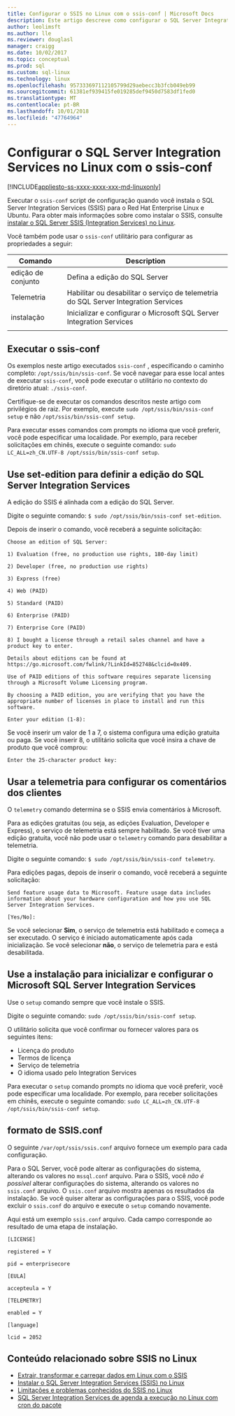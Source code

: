 ```yaml
---
title: Configurar o SSIS no Linux com o ssis-conf | Microsoft Docs
description: Este artigo descreve como configurar o SQL Server Integration Services (SSIS) no Linux com o utilitário de ssis-conf.
author: leolimsft
ms.author: lle
ms.reviewer: douglasl
manager: craigg
ms.date: 10/02/2017
ms.topic: conceptual
ms.prod: sql
ms.custom: sql-linux
ms.technology: linux
ms.openlocfilehash: 957333697112105799d29aebecc3b3fcb049eb99
ms.sourcegitcommit: 61381ef939415fe019285def9450d7583df1fed0
ms.translationtype: MT
ms.contentlocale: pt-BR
ms.lasthandoff: 10/01/2018
ms.locfileid: "47764964"
---
```

# <a name="configure-sql-server-integration-services-on-linux-with-ssis-conf"></a>Configurar o SQL Server Integration Services no Linux com o ssis-conf

[!INCLUDE[appliesto-ss-xxxx-xxxx-xxx-md-linuxonly](../includes/appliesto-ss-xxxx-xxxx-xxx-md-linuxonly.md)]

Executar o `ssis-conf` script de configuração quando você instala o SQL Server Integration Services (SSIS) para o Red Hat Enterprise Linux e Ubuntu. Para obter mais informações sobre como instalar o SSIS, consulte [instalar o SQL Server SSIS (Integration Services) no Linux](sql-server-linux-setup-ssis.md).

Você também pode usar o `ssis-conf` utilitário para configurar as propriedades a seguir:

| Comando | Description |
|-------------|---------------------------------------------------------------------|
| edição de conjunto | Defina a edição do SQL Server                                       |
| Telemetria   | Habilitar ou desabilitar o serviço de telemetria do SQL Server Integration Services |
| instalação       | Inicializar e configurar o Microsoft SQL Server Integration Services      |
|||

## <a name="run-ssis-conf"></a>Executar o ssis-conf

Os exemplos neste artigo executados `ssis-conf` , especificando o caminho completo: `/opt/ssis/bin/ssis-conf`. Se você navegar para esse local antes de executar `ssis-conf`, você pode executar o utilitário no contexto do diretório atual: `./ssis-conf`.

Certifique-se de executar os comandos descritos neste artigo com privilégios de raiz. Por exemplo, execute `sudo /opt/ssis/bin/ssis-conf setup` e não `/opt/ssis/bin/ssis-conf setup`.

Para executar esses comandos com prompts no idioma que você preferir, você pode especificar uma localidade. Por exemplo, para receber solicitações em chinês, execute o seguinte comando: `sudo LC_ALL=zh_CN.UTF-8 /opt/ssis/bin/ssis-conf setup`.

## <a name="use-set-edition-to-set-the-edition-of-sql-server-integration-services"></a>Use set-edition para definir a edição do SQL Server Integration Services

A edição do SSIS é alinhada com a edição do SQL Server.

Digite o seguinte comando: `$ sudo /opt/ssis/bin/ssis-conf set-edition`.

Depois de inserir o comando, você receberá a seguinte solicitação:

```
Choose an edition of SQL Server:

1) Evaluation (free, no production use rights, 180-day limit)

2) Developer (free, no production use rights)

3) Express (free)

4) Web (PAID)

5) Standard (PAID)

6) Enterprise (PAID)

7) Enterprise Core (PAID)

8) I bought a license through a retail sales channel and have a product key to enter.

Details about editions can be found at https://go.microsoft.com/fwlink/?LinkId=852748&clcid=0x409.

Use of PAID editions of this software requires separate licensing through a Microsoft Volume Licensing program.

By choosing a PAID edition, you are verifying that you have the appropriate number of licenses in place to install and run this software.

Enter your edition (1-8):
```

Se você inserir um valor de 1 a 7, o sistema configura uma edição gratuita ou paga. Se você inserir 8, o utilitário solicita que você insira a chave de produto que você comprou:

```
Enter the 25-character product key:
```

## <a name="use-telemetry-to-configure-customer-feedback"></a>Usar a telemetria para configurar os comentários dos clientes

O `telemetry` comando determina se o SSIS envia comentários à Microsoft.

Para as edições gratuitas (ou seja, as edições Evaluation, Developer e Express), o serviço de telemetria está sempre habilitado. Se você tiver uma edição gratuita, você não pode usar o `telemetry` comando para desabilitar a telemetria.

Digite o seguinte comando: `$ sudo /opt/ssis/bin/ssis-conf telemetry`.

Para edições pagas, depois de inserir o comando, você receberá a seguinte solicitação:

```
Send feature usage data to Microsoft. Feature usage data includes information about your hardware configuration and how you use SQL Server Integration Services.

[Yes/No]:
```

Se você selecionar **Sim**, o serviço de telemetria está habilitado e começa a ser executado. O serviço é iniciado automaticamente após cada inicialização. Se você selecionar **não**, o serviço de telemetria para e está desabilitada.

## <a name="use-setup-to-initialize-and-set-up-microsoft-sql-server-integration-services"></a>Use a instalação para inicializar e configurar o Microsoft SQL Server Integration Services

Use o `setup` comando sempre que você instale o SSIS.

Digite o seguinte comando: `sudo /opt/ssis/bin/ssis-conf setup`.

O utilitário solicita que você confirmar ou fornecer valores para os seguintes itens:
-   Licença do produto
-   Termos de licença
-   Serviço de telemetria
-   O idioma usado pelo Integration Services

Para executar o `setup` comando prompts no idioma que você preferir, você pode especificar uma localidade. Por exemplo, para receber solicitações em chinês, execute o seguinte comando: `sudo LC_ALL=zh_CN.UTF-8 /opt/ssis/bin/ssis-conf setup`.

## <a name="ssisconf-format"></a>formato de SSIS.conf

O seguinte `/var/opt/ssis/ssis.conf` arquivo fornece um exemplo para cada configuração.

Para o SQL Server, você pode alterar as configurações do sistema, alterando os valores no `mssql.conf` arquivo. Para o SSIS, você *não é possível* alterar configurações do sistema, alterando os valores no `ssis.conf` arquivo. O `ssis.conf` arquivo mostra apenas os resultados da instalação. Se você quiser alterar as configurações para o SSIS, você pode excluir o `ssis.conf` do arquivo e execute o `setup` comando novamente.

Aqui está um exemplo `ssis.conf` arquivo. Cada campo corresponde ao resultado de uma etapa de instalação.

```
[LICENSE]
                       
registered = Y        
                       
pid = enterprisecore  
                       
[EULA]
                       
accepteula = Y        
                       
[TELEMETRY]
                       
enabled = Y           
                       
[language]
                       
lcid = 2052
```

## <a name="related-content-about-ssis-on-linux"></a>Conteúdo relacionado sobre SSIS no Linux
-   [Extrair, transformar e carregar dados em Linux com o SSIS](sql-server-linux-migrate-ssis.md)
-   [Instalar o SQL Server Integration Services (SSIS) no Linux](sql-server-linux-setup-ssis.md)
-   [Limitações e problemas conhecidos do SSIS no Linux](sql-server-linux-ssis-known-issues.md)
-   [SQL Server Integration Services de agenda a execução no Linux com cron do pacote](sql-server-linux-schedule-ssis-packages.md)

